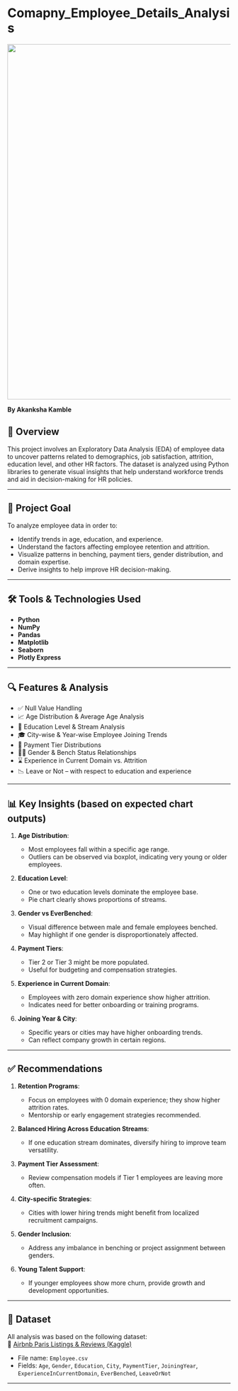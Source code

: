 # Comapny_Employee_Details_Analysis

<img src="https://beyondtheory.co.uk/storage/uploads/2016/08/Beyond-Theory-Data-Analysis-Landing-Page-graphic.png" width=800>

**By Akanksha Kamble**
## 🚀 Overview
This project involves an Exploratory Data Analysis (EDA) of employee data to uncover patterns related to demographics, job satisfaction, attrition, education level, and other HR factors. The dataset is analyzed using Python libraries to generate visual insights that help understand workforce trends and aid in decision-making for HR policies.

---

## 🎯 Project Goal

To analyze employee data in order to:
- Identify trends in age, education, and experience.
- Understand the factors affecting employee retention and attrition.
- Visualize patterns in benching, payment tiers, gender distribution, and domain expertise.
- Derive insights to help improve HR decision-making.

---

## 🛠️ Tools & Technologies Used

- **Python**  
- **NumPy**  
- **Pandas**  
- **Matplotlib**  
- **Seaborn**  
- **Plotly Express**


---

## 🔍 Features & Analysis

- ✅ Null Value Handling  
- 📈 Age Distribution & Average Age Analysis  
- 🧠 Education Level & Stream Analysis  
- 🎓 City-wise & Year-wise Employee Joining Trends  
- 💸 Payment Tier Distributions  
- 👨‍💼 Gender & Bench Status Relationships  
- ⌛ Experience in Current Domain vs. Attrition  
- 📉 Leave or Not – with respect to education and experience

---

## 📊 Key Insights (based on expected chart outputs)

1. **Age Distribution**:
   - Most employees fall within a specific age range.
   - Outliers can be observed via boxplot, indicating very young or older employees.

2. **Education Level**:
   - One or two education levels dominate the employee base.
   - Pie chart clearly shows proportions of streams.

3. **Gender vs EverBenched**:
   - Visual difference between male and female employees benched.
   - May highlight if one gender is disproportionately affected.

4. **Payment Tiers**:
   - Tier 2 or Tier 3 might be more populated.
   - Useful for budgeting and compensation strategies.

5. **Experience in Current Domain**:
   - Employees with zero domain experience show higher attrition.
   - Indicates need for better onboarding or training programs.

6. **Joining Year & City**:
   - Specific years or cities may have higher onboarding trends.
   - Can reflect company growth in certain regions.

---

## ✅ Recommendations

1. **Retention Programs**:
   - Focus on employees with 0 domain experience; they show higher attrition rates.
   - Mentorship or early engagement strategies recommended.

2. **Balanced Hiring Across Education Streams**:
   - If one education stream dominates, diversify hiring to improve team versatility.

3. **Payment Tier Assessment**:
   - Review compensation models if Tier 1 employees are leaving more often.

4. **City-specific Strategies**:
   - Cities with lower hiring trends might benefit from localized recruitment campaigns.

5. **Gender Inclusion**:
   - Address any imbalance in benching or project assignment between genders.

6. **Young Talent Support**:
   - If younger employees show more churn, provide growth and development opportunities.

---

## 📂 Dataset
All analysis was based on the following dataset:  
🔗 [Airbnb Paris Listings & Reviews (Kaggle)](https://www.kaggle.com/datasets/tawfikelmetwally/employee-dataset)
- File name: `Employee.csv`
- Fields: `Age`, `Gender`, `Education`, `City`, `PaymentTier`, `JoiningYear`, `ExperienceInCurrentDomain`, `EverBenched`, `LeaveOrNot`

---













